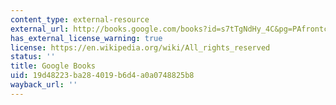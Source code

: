 ```yaml
---
content_type: external-resource
external_url: http://books.google.com/books?id=s7tTgNdHy_4C&pg=PAfrontcover
has_external_license_warning: true
license: https://en.wikipedia.org/wiki/All_rights_reserved
status: ''
title: Google Books
uid: 19d48223-ba28-4019-b6d4-a0a0748825b8
wayback_url: ''
---
```

